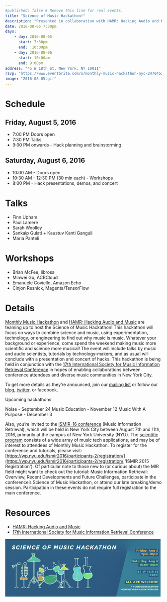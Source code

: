 ```yaml
---
#published: false # Remove this line for real events.
title: "Science of Music Hackathon!"
description: "Presented in collaboration with HAMR: Hacking Audio and Music and the 17th International Society for Music Information Retrieval Conference"
date: 2016-08-05 7:30pm
days:
    - day: 2016-08-05
      start: 7:30pm
      end:  10:00pm
    - day: 2016-08-06
      start: 10:00am
      end: 9:00pm
address: "45 W 18th St, New York, NY 10011"
rsvp: "https://www.eventbrite.com/o/monthly-music-hackathon-nyc-2470452960"
image: "2016-08-05.gif"
---
```


# Schedule

## Friday, August 5, 2016
- 7:00 PM Doors open
- 7:30 PM Talks
- 9:00 PM onwards - Hack planning and brainstorming

## Saturday, August 6, 2016
- 10:00 AM - Doors open
- 10:30 AM - 12:30 PM (30 min each) - Workshops
- 8:00 PM - Hack presentations, demos, and concert

# Talks

- Finn Upham
- Paul Lamere
- Sarah Woolley
- Sankalp Gulati + Kaustuv Kanti Ganguli
- Maria Panteli

# Workshops

- Brian McFee, librosa
- Minwei Gu, ACRCloud
- Emanuele Coviello, Amazon Echo
- Cinjon Resnick, Magenta/TensorFlow

# Details

[Monthly Music Hackathon]({{site.url}}) and [HAMR: Hacking Audio and Music](https://labrosa.ee.columbia.edu/hamr/ 'HAMR') are teaming up to host the Science of Music Hackathon! This hackathon will focus on ways to combine science and music, using experimentation, technology, or engineering to find out why music is music. Whatever your background or experience, come spend the weekend making music more scientific and science more musical! The event will include talks by music and audio scientists, tutorials by technology-makers, and as usual will conclude with a presentation and concert of hacks. This hackathon is being held in conjunction with the [17th International Society for Music Information Retrieval Conference](https://wp.nyu.edu/ismir2016/ 'ISMIR 2016') in hopes of enabling collaborations between conference attendees and diverse music communities in New York City.

To get more details as they’re announced, join our [mailing list]({{site.email_list_signup_url}} "MMH Mailing List") or follow our [blog]({{site.url}}), [twitter]({{site.twitter_url}}"@{{twitter_username}}"), or facebook.

Upcoming hackathons:

Noise - September 24
Music Education - November 12
Music With A Purpose - December 3

Also, you’re invited to the [ISMIR-16 conference](https://wp.nyu.edu/ismir2016/ 'ISMIR 2016') (Music Information Retrieval), which will be held in New York City between August 7th and 11th, 2016, primarily at the campus of New York University (NYU). The [scientific program](https://wp.nyu.edu/ismir2016/event/proceedings/ 'ISMIR 2016 Proceedings') consists of a wide array of music tech applications, and may be of interest to attendees of Monthly Music Hackathon. To register for the conference and tutorials, please visit: [https://wp.nyu.edu/ismir2016/participants-2/registration/](https://wp.nyu.edu/ismir2016/participants-2/registration/ 'ISMIR 2015 Registration'). Of particular note to those new to (or curious about) the MIR field might want to check out the tutorial: Music Information Retrieval:  Overview, Recent Developments and Future Challenges, participate in the conference’s Science of Music Hackathon, or attend our late breaking/demo session. Participation in these events do not require full registration to the main conference.


# Resources

- [HAMR: Hacking Audio and Music](https://labrosa.ee.columbia.edu/hamr/ 'HAMR')
- [17th International Society for Music Information Retrieval Conference](https://wp.nyu.edu/ismir2016/ 'ISMIR 2016')

![2016 Science of Music Hackathon](/assets/events/2016-08-05.jpg)
